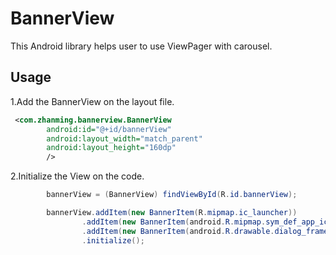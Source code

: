 # BannerView
This Android library helps user to use ViewPager with carousel.

## Usage

1.Add the BannerView on the layout file.
```xml
 <com.zhanming.bannerview.BannerView
        android:id="@+id/bannerView"
        android:layout_width="match_parent"
        android:layout_height="160dp"
        />
```

2.Initialize the View on the code.
```Java
        bannerView = (BannerView) findViewById(R.id.bannerView);

        bannerView.addItem(new BannerItem(R.mipmap.ic_launcher))
                .addItem(new BannerItem(android.R.mipmap.sym_def_app_icon))
                .addItem(new BannerItem(android.R.drawable.dialog_frame))
                .initialize();
```


